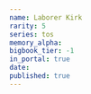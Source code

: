 ```yaml
---
name: Laborer Kirk
rarity: 5
series: tos
memory_alpha:
bigbook_tier: -1
in_portal: true
date:
published: true
---
```



